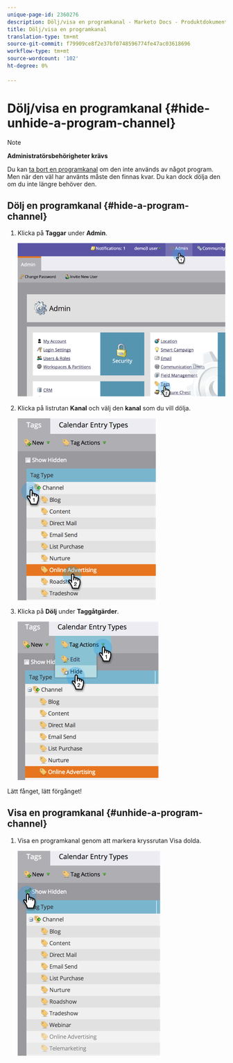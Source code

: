 ```yaml
---
unique-page-id: 2360276
description: Dölj/visa en programkanal - Marketo Docs - Produktdokumentation
title: Dölj/visa en programkanal
translation-type: tm+mt
source-git-commit: f79909ce8f2e37bf0748596774fe47ac03618696
workflow-type: tm+mt
source-wordcount: '102'
ht-degree: 0%

---
```



# Dölj/visa en programkanal {#hide-unhide-a-program-channel}

>[!NOTE]
>
>**Administratörsbehörigheter krävs**

Du kan [ta bort en programkanal](/help/marketo/product-docs/administration/tags/delete-a-program-channel.md) om den inte används av något program.  Men när den väl har använts måste den finnas kvar.  Du kan dock dölja den om du inte längre behöver den.

## Dölj en programkanal {#hide-a-program-channel}

1. Klicka på **Taggar** under **Admin**.

   ![](assets/image2014-9-24-15-3a45-3a7.png)

1. Klicka på listrutan **Kanal** och välj den **kanal** som du vill dölja.

   ![](assets/image2014-9-24-15-3a45-3a41.png)

1. Klicka på **Dölj** under **Taggåtgärder**.

   ![](assets/image2014-9-24-15-3a46-3a22.png)

Lätt fånget, lätt förgånget!

## Visa en programkanal {#unhide-a-program-channel}

1. Visa en programkanal genom att markera kryssrutan Visa dolda.

   ![](assets/image2014-9-24-15-3a47-3a24.png)

